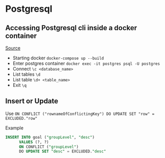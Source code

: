 # Postgresql

## Accessing Postgresql cli inside a docker container

[Source](https://github.com/Radu-Raicea/Dockerized-Flask/wiki/%5BDocker%5D-Access-the-PostgreSQL-command-line-terminal-through-Docker)

* Starting docker `docker-compose up --build`
* Enter postgres container `docker exec -it postgres psql -U postgres`
* Connect `\c <database_name>`
* List tables `\d`
* List table `\d+ <table_name>`
* Exit `\q`


## Insert or Update

Use `ON CONFLICT ("rownameOfConflictingKey") DO UPDATE SET "row" = EXCLUDED."row"`

Example
```sql
INSERT INTO goal ("groupLevel", "desc")
      VALUES (?, ?)
      ON CONFLICT ("groupLevel")
      DO UPDATE SET "desc" = EXCLUDED."desc"
```
